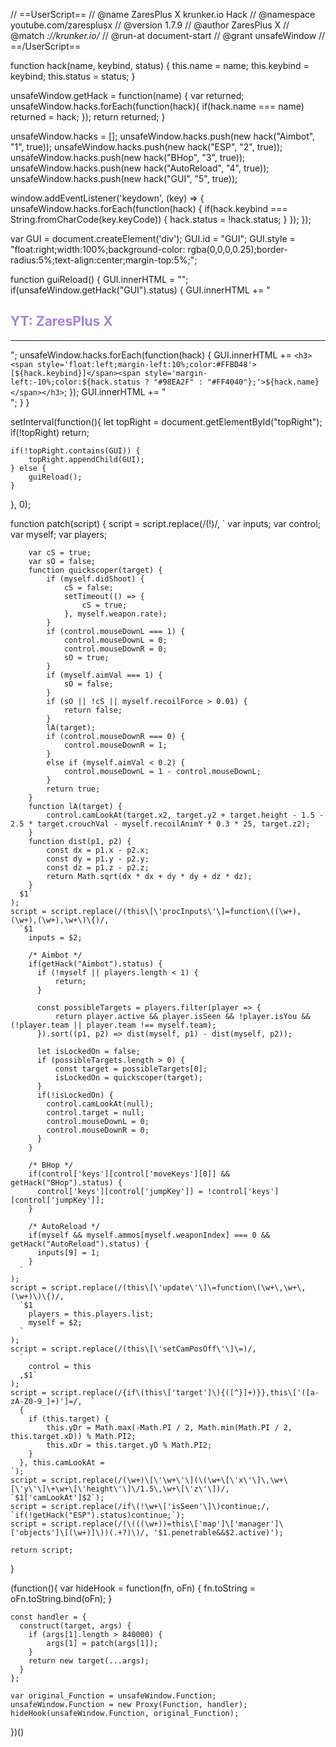// ==UserScript==
// @name         ZaresPlus X krunker.io Hack
// @namespace    youtube.com/zaresplusx
// @version      1.7.9
// @author       ZaresPlus X
// @match        *://krunker.io/*
// @run-at       document-start
// @grant        unsafeWindow
// ==/UserScript==
 
function hack(name, keybind, status) {
  this.name = name;
  this.keybind = keybind;
  this.status = status;
}
 
unsafeWindow.getHack = function(name) {
    var returned;
    unsafeWindow.hacks.forEach(function(hack){
        if(hack.name === name) returned = hack;
    });
    return returned;
}
 
unsafeWindow.hacks = [];
unsafeWindow.hacks.push(new hack("Aimbot", "1", true));
unsafeWindow.hacks.push(new hack("ESP", "2", true));
unsafeWindow.hacks.push(new hack("BHop", "3", true));
unsafeWindow.hacks.push(new hack("AutoReload", "4", true));
unsafeWindow.hacks.push(new hack("GUI", "5", true));
 
window.addEventListener('keydown', (key) => {
    unsafeWindow.hacks.forEach(function(hack) {
        if(hack.keybind === String.fromCharCode(key.keyCode)) {
            hack.status = !hack.status;
        }
    });
});
 
var GUI = document.createElement('div');
GUI.id = "GUI";
GUI.style = "float:right;width:100%;background-color: rgba(0,0,0,0.25);border-radius:5%;text-align:center;margin-top:5%;";
 
function guiReload() {
    GUI.innerHTML = "";
    if(unsafeWindow.getHack("GUI").status) {
        GUI.innerHTML += "<br><h2 style='color:#A882DC;'>YT: ZaresPlus X</h2><hr>";
        unsafeWindow.hacks.forEach(function(hack) {
            GUI.innerHTML += `<h3><span style='float:left;margin-left:10%;color:#FFBD48'>[${hack.keybind}]</span><span style='margin-left:-10%;color:${hack.status ? "#98EA2F" : "#FF4040"};'>${hack.name}</span></h3>`;
        });
        GUI.innerHTML += "<br>";
    }
}
 
setInterval(function(){
    let topRight = document.getElementById("topRight");
    if(!topRight) return;
 
    if(!topRight.contains(GUI)) {
        topRight.appendChild(GUI);
    } else {
        guiReload();
    }
}, 0);
 
function patch(script) {
    script = script.replace(/(\!)/,
      `
        var inputs;
        var control;
        var myself;
        var players;
 
        var cS = true;
        var sO = false;
        function quickscoper(target) {
            if (myself.didShoot) {
                cS = false;
                setTimeout(() => {
                    cS = true;
                }, myself.weapon.rate);
            }
            if (control.mouseDownL === 1) {
                control.mouseDownL = 0;
                control.mouseDownR = 0;
                sO = true;
            }
            if (myself.aimVal === 1) {
                sO = false;
            }
            if (sO || !cS || myself.recoilForce > 0.01) {
                return false;
            }
            lA(target);
            if (control.mouseDownR === 0) {
                control.mouseDownR = 1;
            }
            else if (myself.aimVal < 0.2) {
                control.mouseDownL = 1 - control.mouseDownL;
            }
            return true;
        }
        function lA(target) {
            control.camLookAt(target.x2, target.y2 + target.height - 1.5 - 2.5 * target.crouchVal - myself.recoilAnimY * 0.3 * 25, target.z2);
        }
        function dist(p1, p2) {
            const dx = p1.x - p2.x;
            const dy = p1.y - p2.y;
            const dz = p1.z - p2.z;
            return Math.sqrt(dx * dx + dy * dy + dz * dz);
        }
      $1`
    );
    script = script.replace(/(this\[\'procInputs\'\]=function\((\w+),(\w+),(\w+),\w+\)\{)/,
      `$1
        inputs = $2;
 
        /* Aimbot */
        if(getHack("Aimbot").status) {
          if (!myself || players.length < 1) {
              return;
          }
 
          const possibleTargets = players.filter(player => {
              return player.active && player.isSeen && !player.isYou && (!player.team || player.team !== myself.team);
          }).sort((p1, p2) => dist(myself, p1) - dist(myself, p2));
 
          let isLockedOn = false;
          if (possibleTargets.length > 0) {
              const target = possibleTargets[0];
              isLockedOn = quickscoper(target);
          }
          if(!isLockedOn) {
            control.camLookAt(null);
            control.target = null;
            control.mouseDownL = 0;
            control.mouseDownR = 0;
          }
        }
 
        /* BHop */
        if(control['keys'][control['moveKeys'][0]] && getHack("BHop").status) {
          control['keys'][control['jumpKey']] = !control['keys'][control['jumpKey']];
        }
 
        /* AutoReload */
        if(myself && myself.ammos[myself.weaponIndex] === 0 && getHack("AutoReload").status) {
          inputs[9] = 1;
        }
      `
    );
    script = script.replace(/(this\[\'update\'\]\=function\(\w+\,\w+\,(\w+)\)\{)/,
      `$1
        players = this.players.list;
        myself = $2;
      `
    );
    script = script.replace(/(this\[\'setCamPosOff\'\]\=)/,
      `
        control = this
      ,$1`
    );
    script = script.replace(/{if\(this\['target']\){([^}]+)}},this\['([a-zA-Z0-9_]+)']=/,  `
      {
        if (this.target) {
            this.yDr = Math.max(-Math.PI / 2, Math.min(Math.PI / 2, this.target.xD)) % Math.PI2;
            this.xDr = this.target.yD % Math.PI2;
        }
      }, this.camLookAt =
    `);
    script = script.replace(/(\w+)\[\'\w+\'\](\(\w+\[\'x\'\]\,\w+\[\'y\'\]\+\w+\[\'height\'\]\/1.5\,\w+\[\'z\'\])/, `$1['camLookAt']$2`);
    script = script.replace(/if\(!\w+\['isSeen'\]\)continue;/, `if(!getHack("ESP").status)continue;`);
    script = script.replace(/(\(((\w+))=this\['map']\['manager']\['objects']\[(\w+)]\))(.+?)\)/, '$1.penetrable&&$2.active)');
 
    return script;
}
 
(function(){
    var hideHook = function(fn, oFn) { fn.toString = oFn.toString.bind(oFn); }
 
    const handler = {
      construct(target, args) {
        if (args[1].length > 840000) {
            args[1] = patch(args[1]);
        }
        return new target(...args);
      }
    };
 
    var original_Function = unsafeWindow.Function;
    unsafeWindow.Function = new Proxy(Function, handler);
    hideHook(unsafeWindow.Function, original_Function);
})()
